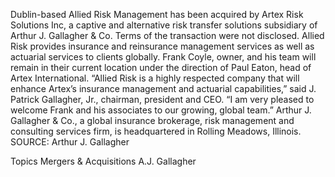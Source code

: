 Dublin-based Allied Risk Management has been acquired by Artex Risk Solutions Inc, a captive and alternative risk transfer solutions subsidiary of Arthur J. Gallagher & Co.
Terms of the transaction were not disclosed.
Allied Risk provides insurance and reinsurance management services as well as actuarial services to clients globally. Frank Coyle, owner, and his team will remain in their current location under the direction of Paul Eaton, head of Artex International.
“Allied Risk is a highly respected company that will enhance Artex’s insurance management and actuarial capabilities,” said J. Patrick Gallagher, Jr., chairman, president and CEO. “I am very pleased to welcome Frank and his associates to our growing, global team.”
Arthur J. Gallagher & Co., a global insurance brokerage, risk management and consulting services firm, is headquartered in Rolling Meadows, Illinois.
SOURCE: Arthur J. Gallagher

Topics
Mergers & Acquisitions
A.J. Gallagher
